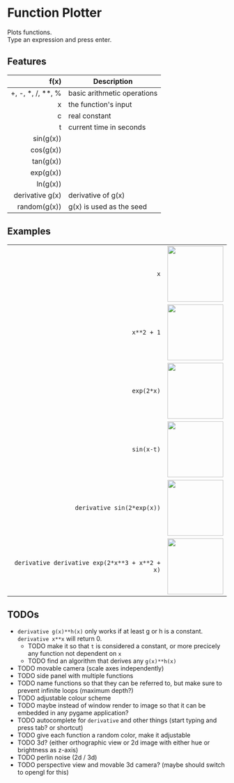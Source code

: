 # Function Plotter

Plots functions.  
Type an expression and press enter.

## Features

| f(x)            | Description              |
| ---------------:| ------------------------ |
| \+, \-, \*, \/, \*\*, \% | basic arithmetic operations |
| x               | the function's input     |
| c               | real constant            |
| t               | current time in seconds  |
| sin(g(x))       |                          |
| cos(g(x))       |                          |
| tan(g(x))       |                          |
| exp(g(x))       |                          |
| ln(g(x))        |                          |
| derivative g(x) | derivative of g(x)       |
| random(g(x))    | g(x) is used as the seed |

## Examples

|                                              |     |
| --------------------------------------------:|:---:|
|                                           `x`| <img src="https://i.imgur.com/Z7kFGZz.png" width="128px" /> |
|                                    `x**2 + 1`| <img src="https://i.imgur.com/HlaQSd7.png?2" width="128px" /> |
|                                    `exp(2*x)`| <img src="https://i.imgur.com/gB63azZ.png?1" width="128px" /> |
|                                    `sin(x-t)`| <img src="https://i.imgur.com/ezimZJN.gif" width="128px" /> |
|                    `derivative sin(2*exp(x))`| <img src="https://i.imgur.com/JEB9lWZ.png" width="128px" /> |
|`derivative derivative exp(2*x**3 + x**2 + x)`| <img src="https://i.imgur.com/JEB9lWZ.png" width="128px" /> |

## TODOs

- `derivative g(x)**h(x)` only works if at least g or h is a constant. `derivative x**x` will return 0.
  - TODO make it so that `t` is considered a constant, or more precicely any function not dependent on `x`
  - TODO find an algorithm that derives any `g(x)**h(x)`
- TODO movable camera (scale axes independently)
- TODO side panel with multiple functions
- TODO name functions so that they can be referred to, but make sure to prevent infinite loops (maximum depth?)
- TODO adjustable colour scheme
- TODO maybe instead of window render to image so that it can be embedded in any pygame application?
- TODO autocomplete for `derivative` and other things (start typing and press tab? or shortcut)
- TODO give each function a random color, make it adjustable
- TODO 3d? (either orthographic view or 2d image with either hue or brightness as z-axis)
- TODO perlin noise (2d / 3d)
- TODO perspective view and movable 3d camera? (maybe should switch to opengl for this)
